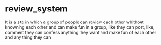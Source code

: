 # review_system
It is a site in which a group of people can review each other whithout knowning each other and can make fun in a group, like they can post, like, comment they can confess anything they want and make fun of each other and any thing they can  
